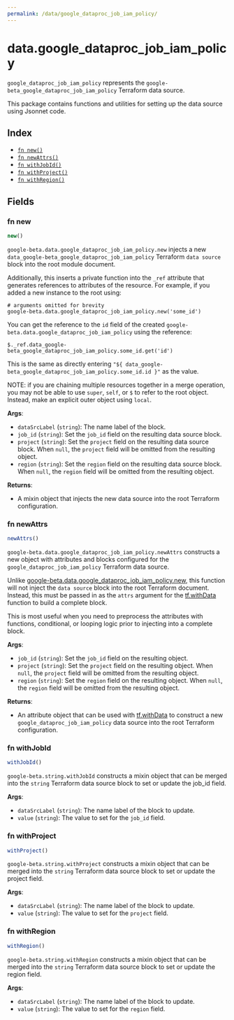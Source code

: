 ```yaml
---
permalink: /data/google_dataproc_job_iam_policy/
---
```


# data.google_dataproc_job_iam_policy

`google_dataproc_job_iam_policy` represents the `google-beta_google_dataproc_job_iam_policy` Terraform data source.



This package contains functions and utilities for setting up the data source using Jsonnet code.


## Index

* [`fn new()`](#fn-new)
* [`fn newAttrs()`](#fn-newattrs)
* [`fn withJobId()`](#fn-withjobid)
* [`fn withProject()`](#fn-withproject)
* [`fn withRegion()`](#fn-withregion)

## Fields

### fn new

```ts
new()
```


`google-beta.data.google_dataproc_job_iam_policy.new` injects a new `data_google-beta_google_dataproc_job_iam_policy` Terraform `data source`
block into the root module document.

Additionally, this inserts a private function into the `_ref` attribute that generates references to attributes of the
resource. For example, if you added a new instance to the root using:

    # arguments omitted for brevity
    google-beta.data.google_dataproc_job_iam_policy.new('some_id')

You can get the reference to the `id` field of the created `google-beta.data.google_dataproc_job_iam_policy` using the reference:

    $._ref.data_google-beta_google_dataproc_job_iam_policy.some_id.get('id')

This is the same as directly entering `"${ data_google-beta_google_dataproc_job_iam_policy.some_id.id }"` as the value.

NOTE: if you are chaining multiple resources together in a merge operation, you may not be able to use `super`, `self`,
or `$` to refer to the root object. Instead, make an explicit outer object using `local`.

**Args**:
  - `dataSrcLabel` (`string`): The name label of the block.
  - `job_id` (`string`): Set the `job_id` field on the resulting data source block.
  - `project` (`string`): Set the `project` field on the resulting data source block. When `null`, the `project` field will be omitted from the resulting object.
  - `region` (`string`): Set the `region` field on the resulting data source block. When `null`, the `region` field will be omitted from the resulting object.

**Returns**:
- A mixin object that injects the new data source into the root Terraform configuration.


### fn newAttrs

```ts
newAttrs()
```


`google-beta.data.google_dataproc_job_iam_policy.newAttrs` constructs a new object with attributes and blocks configured for the `google_dataproc_job_iam_policy`
Terraform data source.

Unlike [google-beta.data.google_dataproc_job_iam_policy.new](#fn-new), this function will not inject the `data source`
block into the root Terraform document. Instead, this must be passed in as the `attrs` argument for the
[tf.withData](https://github.com/tf-libsonnet/core/tree/main/docs#fn-withdata) function to build a complete block.

This is most useful when you need to preprocess the attributes with functions, conditional, or looping logic prior to
injecting into a complete block.

**Args**:
  - `job_id` (`string`): Set the `job_id` field on the resulting object.
  - `project` (`string`): Set the `project` field on the resulting object. When `null`, the `project` field will be omitted from the resulting object.
  - `region` (`string`): Set the `region` field on the resulting object. When `null`, the `region` field will be omitted from the resulting object.

**Returns**:
  - An attribute object that can be used with [tf.withData](https://github.com/tf-libsonnet/core/tree/main/docs#fn-withdata) to construct a new `google_dataproc_job_iam_policy` data source into the root Terraform configuration.


### fn withJobId

```ts
withJobId()
```

`google-beta.string.withJobId` constructs a mixin object that can be merged into the `string`
Terraform data source block to set or update the job_id field.



**Args**:
  - `dataSrcLabel` (`string`): The name label of the block to update.
  - `value` (`string`): The value to set for the `job_id` field.


### fn withProject

```ts
withProject()
```

`google-beta.string.withProject` constructs a mixin object that can be merged into the `string`
Terraform data source block to set or update the project field.



**Args**:
  - `dataSrcLabel` (`string`): The name label of the block to update.
  - `value` (`string`): The value to set for the `project` field.


### fn withRegion

```ts
withRegion()
```

`google-beta.string.withRegion` constructs a mixin object that can be merged into the `string`
Terraform data source block to set or update the region field.



**Args**:
  - `dataSrcLabel` (`string`): The name label of the block to update.
  - `value` (`string`): The value to set for the `region` field.
